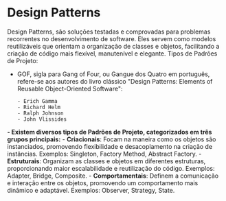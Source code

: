 # Design Patterns

Design Patterns, são soluções testadas e comprovadas para problemas recorrentes no desenvolvimento de software. Eles servem como modelos reutilizáveis que orientam a organização de classes e objetos, facilitando a criação de código mais flexível, manutenível e elegante.
Tipos de Padrões de Projeto:
- GOF, sigla para Gang of Four, ou Gangue dos Quatro em português, refere-se aos autores do livro clássico "Design Patterns: Elements of Reusable Object-Oriented Software":
    ~~~~
    - Erich Gamma 
    - Richard Helm
    - Ralph Johnson
    - John Vlissides
**- Existem diversos tipos de Padrões de Projeto, categorizados em três grupos principais:**
    - **Criacionais**: Focam na maneira como os objetos são instanciados, promovendo flexibilidade e desacoplamento na criação de instâncias. Exemplos: Singleton, Factory Method, Abstract Factory.
    - **Estruturais**: Organizam as classes e objetos em diferentes estruturas, proporcionando maior escalabilidade e reutilização do código. Exemplos: Adapter, Bridge, Composite.
    - **Comportamentais**: Definem a comunicação e interação entre os objetos, promovendo um comportamento mais dinâmico e adaptável. Exemplos: Observer, Strategy, State.

